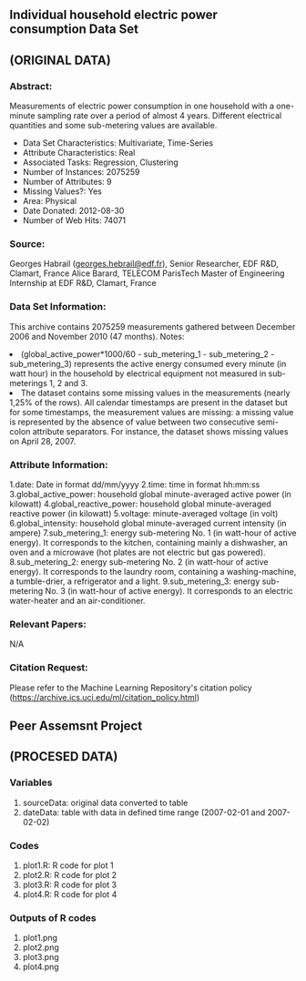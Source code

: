 ## Individual household electric power consumption Data Set
## (ORIGINAL DATA)

### Abstract: 
Measurements of electric power consumption in one household with a one-minute sampling rate over a period of almost 4 years. Different electrical quantities and some sub-metering values are available.

- Data Set Characteristics: Multivariate, Time-Series
- Attribute Characteristics: Real
- Associated Tasks: Regression, Clustering
- Number of Instances: 2075259
- Number of Attributes: 9
- Missing Values?: Yes
- Area: Physical
- Date Donated: 2012-08-30
- Number of Web Hits: 74071

### Source:
Georges Habrail (georges.hebrail@edf.fr), Senior Researcher, EDF R&D, Clamart, France
Alice Barard, TELECOM ParisTech Master of Engineering Internship at EDF R&D, Clamart, France

### Data Set Information:
This archive contains 2075259 measurements gathered between December 2006 and November 2010 (47 months).
Notes:
<li>(global_active_power*1000/60 - sub_metering_1 - sub_metering_2 - sub_metering_3) represents the active energy consumed every minute (in watt hour) in the household by electrical equipment not measured in sub-meterings 1, 2 and 3.</li>
<li>The dataset contains some missing values in the measurements (nearly 1,25% of the rows). All calendar timestamps are present in the dataset but for some timestamps, the measurement values are missing: a missing value is represented by the absence of value between two consecutive semi-colon attribute separators. For instance, the dataset shows missing values on April 28, 2007.</li>

### Attribute Information:
1.date: Date in format dd/mm/yyyy
2.time: time in format hh:mm:ss
3.global_active_power: household global minute-averaged active power (in kilowatt)
4.global_reactive_power: household global minute-averaged reactive power (in kilowatt)
5.voltage: minute-averaged voltage (in volt)
6.global_intensity: household global minute-averaged current intensity (in ampere)
7.sub_metering_1: energy sub-metering No. 1 (in watt-hour of active energy). It corresponds to the kitchen, containing mainly a dishwasher, an oven and a microwave (hot plates are not electric but gas powered).
8.sub_metering_2: energy sub-metering No. 2 (in watt-hour of active energy). It corresponds to the laundry room, containing a washing-machine, a tumble-drier, a refrigerator and a light.
9.sub_metering_3: energy sub-metering No. 3 (in watt-hour of active energy). It corresponds to an electric water-heater and an air-conditioner.

### Relevant Papers:
N/A

### Citation Request:
Please refer to the Machine Learning Repository's citation policy (https://archive.ics.uci.edu/ml/citation_policy.html)

## Peer Assemsnt Project
## (PROCESED DATA)

### Variables
1. sourceData: original data converted to table
2. dateData: table with data in defined time range (2007-02-01 and 2007-02-02)

### Codes
1. plot1.R: R code for plot 1
2. plot2.R: R code for plot 2
3. plot3.R: R code for plot 3
4. plot4.R: R code for plot 4

### Outputs of R codes
1. plot1.png
2. plot2.png
3. plot3.png
4. plot4.png
